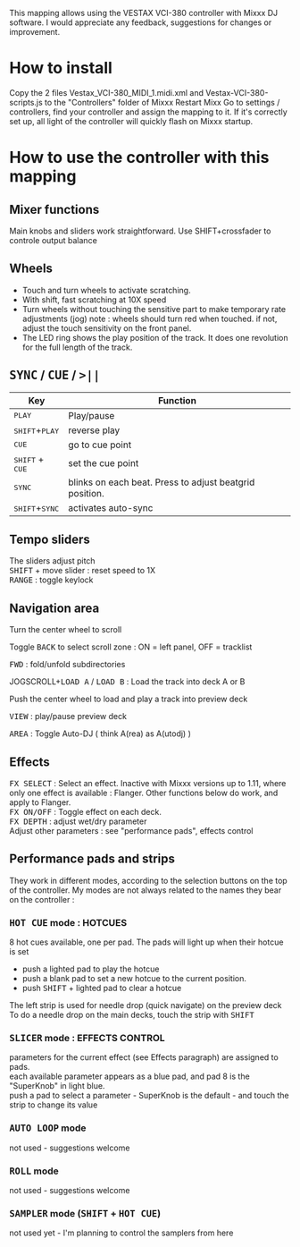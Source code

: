 This mapping allows using the VESTAX VCI-380 controller with Mixxx DJ software.
I would appreciate any feedback, suggestions for changes or improvement.

# How to install
Copy the 2 files Vestax_VCI-380_MIDI_1.midi.xml and Vestax-VCI-380-scripts.js to the "Controllers" folder of Mixxx
Restart Mixx
Go to settings / controllers, find your controller and assign the mapping to it.
If it's correctly set up, all light of the controller will quickly flash on Mixxx startup.

# How to use the controller with this mapping

## Mixer functions

Main knobs and sliders work straightforward.
Use SHIFT+crossfader to controle output balance

## Wheels

* Touch and turn wheels to activate scratching.
* With shift, fast scratching at 10X speed
* Turn wheels without touching the sensitive part to make temporary rate adjustments (jog)
note : wheels should turn red when touched. if not, adjust the touch sensitivity on the front panel.
* The LED ring shows the play position of the track. It does one revolution for the full length of the track. 

## <kbd>SYNC</kbd> / <kbd>CUE</kbd> / <kbd>>||</kbd>

|Key|Function|
|---|---|
|<kbd>PLAY</kbd>|Play/pause|
|<kbd>SHIFT</kbd>+<kbd>PLAY</kbd>|reverse play|
|<kbd>CUE</kbd>|go to cue point|
|<kbd>SHIFT</kbd> + <kbd>CUE</kbd>|set the cue point|
|<kbd>SYNC</kbd>|blinks on each beat. Press to adjust beatgrid position.|
|<kbd>SHIFT</kbd>+<kbd>SYNC</kbd>|activates auto-sync|


## Tempo sliders

The sliders adjust pitch  
<kbd>SHIFT</kbd> + move slider : reset speed to 1X  
<kbd>RANGE</kbd> : toggle keylock

## Navigation area

Turn the center wheel to scroll 

Toggle <kbd>BACK</kbd> to select scroll zone : ON = left panel, OFF = tracklist  

<kbd>FWD</kbd> : fold/unfold subdirectories  

JOGSCROLL+<kbd>LOAD A</kbd> / <kbd>LOAD B</kbd> : Load the track into deck A or B  

Push the center wheel to load and play a track into preview deck 

<kbd>VIEW</kbd> : play/pause preview deck  

<kbd>AREA</kbd> : Toggle Auto-DJ ( think A(rea) as A(utodj) )

## Effects

<kbd>FX SELECT</kbd> : Select an effect. Inactive with Mixxx versions up to 1.11, where only one effect is available : Flanger. Other functions below do work, and apply to Flanger.  
<kbd>FX ON/OFF</kbd> : Toggle effect on each deck.  
<kbd>FX DEPTH</kbd> : adjust wet/dry parameter  
Adjust other parameters : see "performance pads", effects control

## Performance pads and strips

They work in different modes, according to the selection buttons on the top of the controller.
My modes are not always related to the names they bear on the controller :

### <kbd>HOT CUE</kbd> mode : HOTCUES
8 hot cues available, one per pad. The pads will light up when their hotcue is set
- push a lighted pad to play the hotcue
- push a blank pad to set a new hotcue to the current position.
- push <kbd>SHIFT</kbd> + lighted pad to clear a hotcue

The left strip is used for needle drop (quick navigate) on the preview deck
To do a needle drop on the main decks, touch the strip with <kbd>SHIFT</kbd>

### <kbd>SLICER</kbd> mode : EFFECTS CONTROL
parameters for the current effect (see Effects paragraph) are assigned to pads.  
each available parameter appears as a blue pad, and pad 8 is the "SuperKnob" in light blue.  
push a pad to select a parameter - SuperKnob is the default - and touch the strip to change its value  

### <kbd>AUTO LOOP</kbd> mode
not used - suggestions welcome
### <kbd>ROLL</kbd> mode
not used - suggestions welcome
### <kbd>SAMPLER</kbd> mode (<kbd>SHIFT</kbd> + <kbd>HOT CUE</kbd>)
not used yet - I'm planning to control the samplers from here
